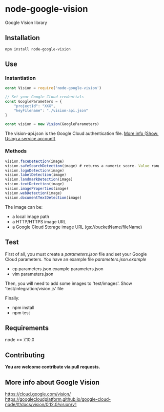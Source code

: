 # node-google-vision
Google Vision library

## Installation
    npm install node-google-vision

## Use

### Instantiation
```javascript
const Vision = require('node-google-vision')

// Set your Google Cloud credentials
const GoogleParameters = {
    "projectId": "XXX",
    "keyFilename": "./vision-api.json"
}

const vision = new Vision(GoogleParameters)
```

The vision-api.json is the Google Cloud authentication file. [More info (Show: Using a service account)](https://cloud.google.com/vision/docs/auth)

### Methods
```javascript
vision.faceDetection(image)
vision.safeSearchDetection(image) # returns a numeric score. Value range [0, 1]
vision.logoDetection(image)
vision.labelDetection(image)
vision.landmarkDetection(image)
vision.textDetection(image)
vision.imageProperties(image)
vision.webDetection(image)
vision.documentTextDetection(image)
```
The image can be: 
- a local image path
- a HTTP/HTTPS image URL 
- a Google Cloud Storage image URL (gs://bucketName/fileName)


## Test
First of all, you must create a *parameters.json* file and set your Google Cloud parameters. You have an example file *parameters.json.example*
- cp parameters.json.example parameters.json
- vim parameters.json

Then, you will need to add some images to 'test/images'. Show 'test/integration/vision.js' file

Finally:
- npm install
- npm test

## Requirements
node >= 7.10.0

## Contributing
**You are welcome contribute via pull requests.**

## More info about Google Vision
https://cloud.google.com/vision/
https://googlecloudplatform.github.io/google-cloud-node/#/docs/vision/0.12.0/vision/v1

